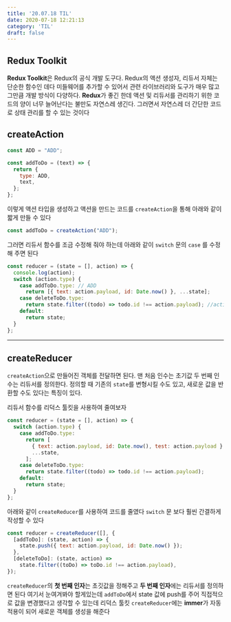 ```yaml
---
title: '20.07.18 TIL'
date: 2020-07-18 12:21:13
category: 'TIL'
draft: false
---
```

## Redux Toolkit
**Redux Toolkit**은 Redux의 공식 개발 도구다. Redux의 액션 생성자, 리듀서 자체는 단순한 함수인 데다 미들웨어를 추가할 수 있어서 관련 라이브러리와 도구가 매우 많고 그만큼 개발 방식이 다양하다. **Redux**가 좋긴 한데 액션 및 리듀서를 관리하기 위한 코드의 양이 너무 늘어난다는 불만도 자연스레 생긴다. 그러면서 자연스레 더 간단한 코드로 상태 관리를 할 수 있는 것이다



## createAction
```javascript
const ADD = "ADD";

const addToDo = (text) => {
  return {
    type: ADD,
    text,
  };
};
```

이렇게 액션 타입을 생성하고 액션을 만드는 코드를 `createAction`을 통해 아래와 같이 짧게 만들 수 있다

```javascript
const addToDo = createAction("ADD");
```

그러면 리듀서 함수를 조금 수정해 줘야 하는데 아래와 같이 `switch` 문의 `case` 를 수정해 주면 된다

```javascript
const reducer = (state = [], action) => {
  console.log(action);
  switch (action.type) {
    case addToDo.type: // ADD
      return [{ text: action.payload, id: Date.now() }, ...state];
    case deleteToDo.type:
      return state.filter((todo) => todo.id !== action.payload); //action.id
    default:
      return state;
  }
};
```

---

## createReducer

`createAction`으로 만들어진 객체를 전달하면 된다. 맨 처음 인수는 초기값 두 번째 인수는 리듀서를 정의한다. 정의할 때 기존의 `state`를 변형시킬 수도 있고, 새로운 값을 반환할 수도 있다는 특징이 있다.

리듀서 함수를 리덕스 툴킷을 사용하여 줄여보자

```javascript
const reducer = (state = [], action) => {
  switch (action.type) {
    case addToDo.type:
      return [
        { text: action.payload, id: Date.now(), test: action.payload },
        ...state,
      ];
    case deleteToDo.type:
      return state.filter((todo) => todo.id !== action.payload);
    default:
      return state;
  }
};
```

아래와 같이 `createReducer`를 사용하여 코드를 줄였다 `switch` 문 보다 훨씬 간결하게 작성할 수 있다

```javascript
const reducer = createReducer([], {
  [addToDo]: (state, action) => {
    state.push({ text: action.payload, id: Date.now() });
  },
  [deleteToDo]: (state, action) =>
    state.filter((toDo) => toDo.id !== action.payload),
});
```

`createReducer`의 **첫 번째 인자**는 초깃값을 정해주고 **두 번째 인자**에는 리듀서를 정의하면 된다 여기서 눈여겨봐야 할게있는데 `addToDo`에서 state 값에 push를 주어 직접적으로 값을 변경했다고 생각할 수 있는데 리덕스 툴킷 `createReducer`에는 **immer**가 자동 적용이 되어 새로운 객체를 생성을 해준다
